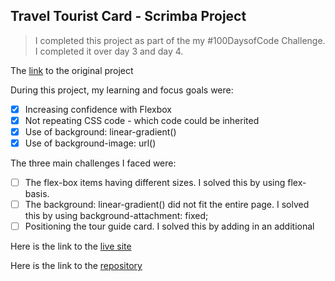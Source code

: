 ## Travel Tourist Card - Scrimba Project 

> I completed this project as part of the my #100DaysofCode Challenge. I completed it over day 3 and day 4. 

The [link](https://scrimba.com/playlist/pYkn7u4) to the original project

During this project, my learning and focus goals were:

- [x] Increasing confidence with Flexbox
- [x] Not repeating CSS code - which code could be inherited
- [x] Use of background: linear-gradient()
- [x] Use of background-image: url()

The three main challenges I faced were:

- [ ] The flex-box items having different sizes. I solved this by using flex-basis.
- [ ] The background: linear-gradient() did not fit the entire page. I solved this by using background-attachment: fixed;
- [ ] Positioning the tour guide card. I solved this by adding in an additional <div class="empty-container">

Here is the link to the [live site](https://s0phi3k.github.io/travelTouristCardScrimba/)
  
Here is the link to the  [repository](https://github.com/S0PHI3K/S0PHI3K.github.io/tree/main/travelTouristCardScrimba)
